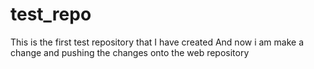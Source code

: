 # test_repo
This is the first test repository that I have created
And now i am make a change and pushing the changes onto the web repository

